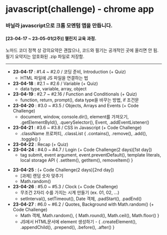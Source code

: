 # javascript(challenge) - chrome app
### 바닐라 javascript으로 크롬 모멘텀 앱을 만듭니다.  
#### [23-04-17 ~ 23-05-01(2주)] 챌린지 교육 과정.  
  
노마드 코더 정책 상 강의요약은 괜찮으나, 코드와 필기는 공개적인 곳에 올리면 안 됨.  
필기 요약지는 암호화된 .zip 파일로 저장함.

---

- **23-04-17** : #1.4 ~ #2.0 / 코딩 준비, Introduction (+ Quiz)
    - HTML 파일에 JS 파일을 연결하는 법
- **23-04-18** : #2.1 ~ #2.6 / Variable (+ Quiz)
    - data type, variable, array, object
- **23-04-19** : #2.7 ~ #2.16 / Function and Conditionals (+ Quiz)
    - function, return, prompt(), data type을 바꾸는 방법, if 조건문
- **23-04-20** : #3.0 ~ #3.5 / Objects, Arrays and Events (+ Code Challenge)
    - document, window, console.dir(), element를 가져오기, .getElementById(), .querySelector(), Event, .addEventListener()
- **23-04-21** : #3.6 ~ #3.8 / CSS in Javascript (+ Code Challenge)
    - .className 프로퍼티, .classList { .contains(), .remove(), .add(), .toggle() }
- **23-04-22** : Recap (+ Quiz)
- **23-04-24** : #4.0 ~ #4.7 / Login (+ Code Challenge(2 days)[1st day])
    - <form>tag submit, event argument, event.preventDefault(), template literals, local storage API { .setItem(), getItem(), removeItem() }
- **23-04-25** : (+ Code Challenge(2 days)[2nd day])
    - [과제] 랜덤 숫자 맞추기
    - Math.random()
- **23-04-26** : #5.0 ~ #5.3 / Clock (+ Code Challenge)
    - 무조건 2자리 수를 가지는 시계 만들기 (ex. 01, 02, ...)
    - setInterval(), setTimeout(), Date 객체, .padStart(), .padEnd()
- **23-04-27** : #6.0 ~ #6.2 / Quotes, Background with Math.random() (+ Code Challenge)
    - Math 객체, Math.random(), { Math.round(), Math.ceil(), Math.floor() }
    - JS에서 HTML문서에 element 생성하기 - { .createElement(), .appendChild(), .prepend(), .before(), .after() }